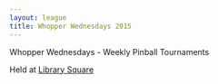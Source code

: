 ```yaml
---
layout: league
title: Whopper Wednesdays 2015
---
```


<p class="message">
  Whopper Wednesdays - Weekly Pinball Tournaments
</p>

Held at [Library Square](http://donnellygroup.ca/locations/pubs/library-square/)
